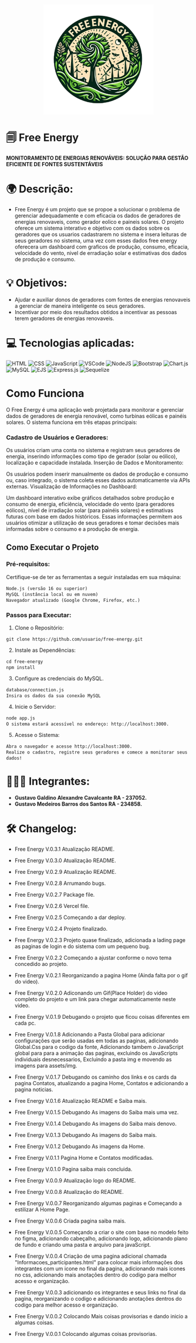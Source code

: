 <p align="center">
<img src="./public/img/logo.png" width="300"/>
</p>

# 🗐 Free Energy

**MONITORAMENTO DE ENERGIAS RENOVÁVEIS: SOLUÇÃO PARA GESTÃO EFICIENTE DE FONTES SUSTENTÁVEIS**

# 🌍 Descrição:

-   Free Energy é um projeto que se propoe a solucionar o problema de gerenciar adequadamente e com eficacia os dados de geradores de energias renovaveis, como gerador eolico e paineis solares. O projeto oferece um sistema interativo e objetivo com os dados sobre os geradores que os usuarios cadastrarem no sistema e insera leituras de seus geradores no sistema, uma vez com esses dados free energy oferecera um dashboard com graficos de produção, consumo, eficacia, velocidade do vento, nivel de erradiação solar e estimativas dos dados de produção e consumo.

# 💡 Objetivos:

-   Ajudar e auxiliar donos de geradores com fontes de energias renovaveis a gerenciar de maneira inteligente os seus geradores.
-   Incentivar por meio dos resultados obtidos a incentivar as pessoas terem geradores de energias renovaveis.

# 💻 Tecnologias aplicadas:

![HTML](https://img.shields.io/badge/HTML-%23E44D26?style=for-the-badge&logo=html5&logoColor=white) ![CSS](https://img.shields.io/badge/CSS-%231572B6?style=for-the-badge&logo=css3&logoColor=white) ![JavaScript](https://img.shields.io/badge/JavaScript-%23F7DF1E?style=for-the-badge&logo=javascript&logoColor=black) ![VSCode](https://img.shields.io/badge/VSCode-%23007ACC?style=for-the-badge&logo=visual-studio-code&logoColor=white) ![NodeJS](https://img.shields.io/badge/node.js-6DA55F?style=for-the-badge&logo=node.js&logoColor=white) ![Bootstrap](https://img.shields.io/badge/bootstrap-%238511FA.svg?style=for-the-badge&logo=bootstrap&logoColor=white) ![Chart.js](https://img.shields.io/badge/chart.js-F5788D.svg?style=for-the-badge&logo=chart.js&logoColor=white) ![MySQL](https://img.shields.io/badge/mysql-4479A1.svg?style=for-the-badge&logo=mysql&logoColor=white) ![EJS](https://img.shields.io/badge/ejs-%23B4CA65.svg?style=for-the-badge&logo=ejs&logoColor=black) ![Express.js](https://img.shields.io/badge/express.js-%23404d59.svg?style=for-the-badge&logo=express&logoColor=%2361DAFB) ![Sequelize](https://img.shields.io/badge/Sequelize-52B0E7?style=for-the-badge&logo=Sequelize&logoColor=white)

# Como Funciona

O Free Energy é uma aplicação web projetada para monitorar e gerenciar dados de geradores de energia renovável, como turbinas eólicas e painéis solares. O sistema funciona em três etapas principais:

### Cadastro de Usuários e Geradores:

Os usuários criam uma conta no sistema e registram seus geradores de energia, inserindo informações como tipo de gerador (solar ou eólico), localização e capacidade instalada.
Inserção de Dados e Monitoramento:

Os usuários podem inserir manualmente os dados de produção e consumo ou, caso integrado, o sistema coleta esses dados automaticamente via APIs externas.
Visualização de Informações no Dashboard:

Um dashboard interativo exibe gráficos detalhados sobre produção e consumo de energia, eficiência, velocidade do vento (para geradores eólicos), nível de irradiação solar (para painéis solares) e estimativas futuras com base em dados históricos.
Essas informações permitem aos usuários otimizar a utilização de seus geradores e tomar decisões mais informadas sobre o consumo e a produção de energia.

## Como Executar o Projeto

### Pré-requisitos:

Certifique-se de ter as ferramentas a seguir instaladas em sua máquina:

```
Node.js (versão 16 ou superior)
MySQL (instância local ou em nuvem)
Navegador atualizado (Google Chrome, Firefox, etc.)
```

### Passos para Executar:

1. Clone o Repositório:

```
git clone https://github.com/usuario/free-energy.git
```

2. Instale as Dependências:

```
cd free-energy
npm install
```

3. Configure as credenciais do MySQL.

```
database/connection.js
Insira os dados da sua conexão MySQL
```

4. Inicie o Servidor:

```
node app.js
O sistema estará acessível no endereço: http://localhost:3000.
```

5. Acesse o Sistema:

```
Abra o navegador e acesse http://localhost:3000.
Realize o cadastro, registre seus geradores e comece a monitorar seus dados!
```

# 👨🏻‍💻 Integrantes:

-   **Gustavo Galdino Alexandre Cavalcante RA - 237052.**
-   **Gustavo Medeiros Barros dos Santos RA - 234858.**

# 🛠️ Changelog:

-   Free Energy V.0.3.1 Atualização README.

-   Free Energy V.0.3.0 Atualização README.

-   Free Energy V.0.2.9 Atualização README.

-   Free Energy V.0.2.8 Arrumando bugs.

-   Free Energy V.0.2.7 Package file.

-   Free Energy V.0.2.6 Vercel file.

-   Free Energy V.0.2.5 Começando a dar deploy.

-   Free Energy V.0.2.4 Projeto finalizado.

-   Free Energy V.0.2.3 Projeto quase finalizado, adicionada a lading page as paginas de login e do sistema com um pequeno bug.

-   Free Energy V.0.2.2 Começando a ajustar conforme o novo tema concedido ao projeto.

-   Free Energy V.0.2.1 Reorganizando a pagina Home (Ainda falta por o gif do video).

-   Free Energy V.0.2.0 Adiconando um Gif(Place Holder) do video completo do projeto e um link para chegar automaticamente neste video.

-   Free Energy V.0.1.9 Debugando o projeto que ficou coisas diferentes em cada pc.

-   Free Energy V.0.1.8 Adicionando a Pasta Global para adicionar configurações que serão usadas em todas as paginas, adicionando Global.Css para o codigo da fonte, Adicionando tambem o JavaScript global para para a animação das paginas, excluindo os JavaScripts individuais desnecessarios, Excluindo a pasta img e movendo as imagens para assets/img.

-   Free Energy V.0.1.7 Debugando os caminho dos links e os cards da pagina Contatos, atualizando a pagina Home, Contatos e adicionando a pagina noticias.

-   Free Energy V.0.1.6 Atualização README e Saiba mais.

-   Free Energy V.0.1.5 Debugando As imagens do Saiba mais uma vez.

-   Free Energy V.0.1.4 Debugando As imagens do Saiba mais denovo.

-   Free Energy V.0.1.3 Debugando As imagens do Saiba mais.

-   Free Energy V.0.1.2 Debugando As imagens da Home.

-   Free Energy V.0.1.1 Pagina Home e Contatos modificadas.

-   Free Energy V.0.1.0 Pagina saiba mais concluida.

-   Free Energy V.0.0.9 Atualização logo do README.

-   Free Energy V.0.0.8 Atualização do README.

-   Free Energy V.0.0.7 Reorganizando algumas paginas e Começando a estilizar A Home Page.

-   Free Energy V.0.0.6 Criada pagina saiba mais.

-   Free Energy V.0.0.5 Começando a criar o site com base no modelo feito no figma, adicionando cabeçalho, adicionando logo, adicionando plano de fundo e criando uma pasta e arquivo para javaScript.

-   Free Energy V.0.0.4 Criação de uma pagina adicional chamada "Informacoes_participantes.html" para colocar mais informações dos integrantes com um icone no final da pagina, adicionando mais icones no css, adicionando mais anotações dentro do codigo para melhor acesso e organização.

-   Free Energy V.0.0.3 adicionando os integrantes e seus links no final da pagina, reorganizando o codigo e adicionando anotações dentros do codigo para melhor acesso e organização.

-   Free Energy V.0.0.2 Colocando Mais coisas provisorias e dando inicio a algumas coisas.

-   Free Energy V.0.0.1 Colocando algumas coisas provisorias.
